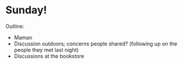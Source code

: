# Sunday! 

Outline:
- Maman 
- Discussion outdoors; concerns people shared? (following up on the people they met last night)
- Discussions at the bookstore
